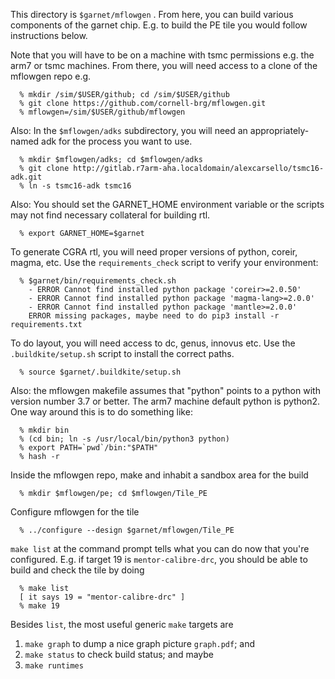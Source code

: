 This directory is `$garnet/mflowgen` . From here, you can build various components of the garnet chip. E.g. to build the PE tile you would follow instructions below.

Note that you will have to be on a machine with tsmc permissions e.g. the arm7 or tsmc machines. From there, you will need access to a clone of the mflowgen repo e.g.
```
  % mkdir /sim/$USER/github; cd /sim/$USER/github
  % git clone https://github.com/cornell-brg/mflowgen.git
  % mflowgen=/sim/$USER/github/mflowgen
```
Also: In the `$mflowgen/adks` subdirectory, you will need an appropriately-named adk for the process you want to use.
```
  % mkdir $mflowgen/adks; cd $mflowgen/adks
  % git clone http://gitlab.r7arm-aha.localdomain/alexcarsello/tsmc16-adk.git
  % ln -s tsmc16-adk tsmc16
```

Also: You should set the GARNET_HOME environment variable or the scripts may not find necessary collateral for building rtl.
```
  % export GARNET_HOME=$garnet
```

To generate CGRA rtl, you will need proper versions of python, coreir, magma, etc. Use the `requirements_check` script to verify your environment:
```
  % $garnet/bin/requirements_check.sh
    - ERROR Cannot find installed python package 'coreir>=2.0.50'
    - ERROR Cannot find installed python package 'magma-lang>=2.0.0'
    - ERROR Cannot find installed python package 'mantle>=2.0.0'
    ERROR missing packages, maybe need to do pip3 install -r requirements.txt
```

To do layout, you will need access to dc, genus, innovus etc. Use the `.buildkite/setup.sh` script to install the correct paths.
```
  % source $garnet/.buildkite/setup.sh
```

Also: the mflowgen makefile assumes that "python" points to a python
with version number 3.7 or better. The arm7 machine default python is
python2. One way around this is to do something like:
```
  % mkdir bin
  % (cd bin; ln -s /usr/local/bin/python3 python)
  % export PATH=`pwd`/bin:"$PATH"
  % hash -r
```

Inside the mflowgen repo, make and inhabit a sandbox area for the build
```
  % mkdir $mflowgen/pe; cd $mflowgen/Tile_PE
```
Configure mflowgen for the tile
```
  % ../configure --design $garnet/mflowgen/Tile_PE
```
`make list` at the command prompt tells what you can do now that you're configured. E.g. if target 19 is `mentor-calibre-drc`, you should be able to build and check the tile by doing
```
  % make list
  [ it says 19 = "mentor-calibre-drc" ]
  % make 19
```

Besides `list`, the most useful generic `make` targets are
1. `make graph` to dump a nice graph picture `graph.pdf`; and
2. `make status` to check build status; and maybe
3. `make runtimes`
